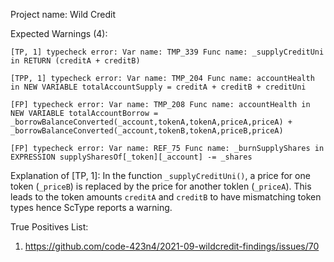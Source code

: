 Project name: Wild Credit

Expected Warnings (4):
```
[TP, 1] typecheck error: Var name: TMP_339 Func name: _supplyCreditUni in RETURN (creditA + creditB)

[TPP, 1] typecheck error: Var name: TMP_204 Func name: accountHealth in NEW VARIABLE totalAccountSupply = creditA + creditB + creditUni

[FP] typecheck error: Var name: TMP_208 Func name: accountHealth in NEW VARIABLE totalAccountBorrow = _borrowBalanceConverted(_account,tokenA,tokenA,priceA,priceA) + _borrowBalanceConverted(_account,tokenB,tokenA,priceB,priceA)

[FP] typecheck error: Var name: REF_75 Func name: _burnSupplyShares in EXPRESSION supplySharesOf[_token][_account] -= _shares
```

Explanation of [TP, 1]: In the function `_supplyCreditUni()`, a price for one token (`_priceB`) is replaced by the price for another toklen (`_priceA`). This leads to the token amounts `creditA` and `creditB` to have mismatching token types hence ScType reports a warning. 

True Positives List:
1) https://github.com/code-423n4/2021-09-wildcredit-findings/issues/70

